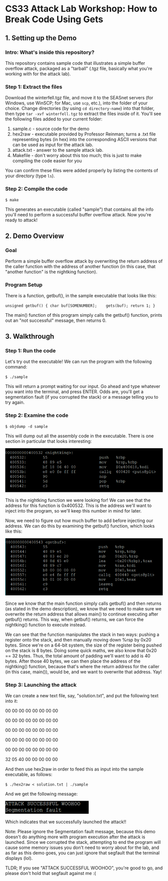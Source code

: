 # CS33 Attack Lab Workshop: How to Break Code Using Gets
## 1. Setting up the Demo

### Intro: What's inside this repository?
This repository contains sample code that illustrates a simple buffer overflow attack, packaged as a "tarball" (.tgz file, basically what you're working with for the attack lab).

### Step 1: Extract the files
Download the winterfell.tgz file, and move it to the SEASnet servers (for Windows, use WinSCP; for Mac, use `scp`, etc.), into the folder of your choice. Change directories (by using `cd directory-name`) into that folder, then type `tar -xvf winterfell.tgz` to extract the files inside of it. You'll see the following files added to your current folder:

1. sample.c - source code for the demo
2. hex2raw - executable provided by Professor Reinman; turns a .txt file representing bytes (in hex) into the corresponding ASCII versions that can be used as input for the attack lab.
3. attack.txt - answer to the sample attack lab.
4. Makefile - don't worry about this too much; this is just to make compiling the code easier for you

You can confirm these files were added properly by listing the contents of your directory (type `ls`).

### Step 2: Compile the code

`$ make`

This generates an executable (called "sample") that contains all the info you'll need to perform a successful buffer overflow attack. Now you're ready to attack!

## 2. Demo Overview

### Goal

Perform a simple buffer overflow attack by overwriting the return address of the caller function with the address of another function (in this case, that "another function" is the nightking function).

### Program Setup

There is a function, getbuf(), in the sample executable that looks like this:

`
unsigned getbuf()
{
    char buf[SOMENUMBER];   
    gets(buf);
    return 1;
}
`

The main() function of this program simply calls the getbuf() function, prints out an "not successful" message, then returns 0.

## 3. Walkthrough

### Step 1: Run the code

Let's try out the executable! We can run the program with the following command:

`$ ./sample`

This will return a prompt waiting for our input. Go ahead and type whatever you want into the terminal, and press ENTER. Odds are, you'll get a segmentation fault (if you corrupted the stack) or a message telling you to try again.


### Step 2: Examine the code

`$ objdump -d sample`

This will dump out all the assembly code in the executable. There is one section in particular that looks interesting:

![alt text](https://github.com/JuliaB1/CS33-Attack-Lab-Workshop-S19/blob/master/img/nightking.PNG "omg it's the night king")

This is the nightking function we were looking for! We can see that the address for this function is 0x400532. This is the address we'll want to inject into the program, so we'll keep this number in mind for later.

Now, we need to figure out how much buffer to add before injecting our address. We can do this by examining the getbuf() function, which looks like this:

![alt text](https://github.com/JuliaB1/CS33-Attack-Lab-Workshop-S19/blob/master/img/getbuf.PNG "gets is weak lol")

Since we know that the main function simply calls getbuf() and then returns (as stated in the demo description), we know that we need to make sure we overwrite the return address that allows main() to continue executing after getbuf() returns. This way, when getbuf() returns, we can force the nightking() function to execute instead.

We can see that the function manipulates the stack in two ways: pushing a register onto the stack, and then manually moving down %rsp by 0x20 bytes. Since we're on a 64-bit system, the size of the register being pushed on the stack is 8 bytes. Doing some quick maths, we also know that 0x20 == 32 bytes. Thus, the total amount of padding we'll want to add is 40 bytes. After those 40 bytes, we can then place the address of the nightking() function, because that's where the return address for the caller (in this case, main()), would be, and we want to overwrite that address. Yay!


### Step 3: Launching the attack

We can create a new text file, say, "solution.txt", and put the following text into it:


00 00 00 00 00 00 00 00

00 00 00 00 00 00 00 00

00 00 00 00 00 00 00 00

00 00 00 00 00 00 00 00

00 00 00 00 00 00 00 00

32 05 40 00 00 00 00 00


And then use hex2raw in order to feed this as input into the sample executable, as follows:

`$ ./hex2raw < solution.txt | ./sample`

And we get the following message:

![alt text](https://github.com/JuliaB1/CS33-Attack-Lab-Workshop-S19/blob/master/img/oops.PNG "sorry you had to see the segfault")

Which indicates that we successfully launched the attack!!

Note: Please ignore the Segmentation fault message, because this demo doesn't do anything more with program execution after the attack is launched. Since we corrupted the stack, attempting to end the program will cause some memory issues you don't need to worry about for the lab, and as far as this demo goes, you can just ignore that segfault that the terminal displays (lol).

TLDR; If you see "ATTACK SUCCESSFUL WOOHOO", you're good to go, and please don't hold that segfault against me :(
